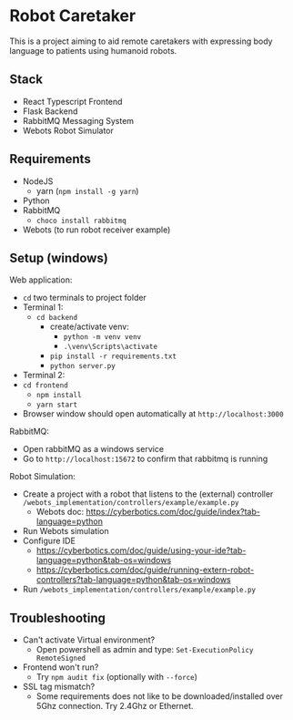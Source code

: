 # Robot Caretaker
This is a project aiming to aid remote caretakers with expressing body language to patients using humanoid robots.

## Stack
- React Typescript Frontend
- Flask Backend
- RabbitMQ Messaging System
- Webots Robot Simulator

## Requirements
- NodeJS
    - yarn (`npm install -g yarn`)
- Python
- RabbitMQ
    - `choco install rabbitmq`
- Webots (to run robot receiver example)

## Setup (windows)
Web application:
- `cd` two terminals to project folder
- Terminal 1:
    - `cd backend`
        - create/activate venv:
            - `python -m venv venv`
            - `.\venv\Scripts\activate`
        - `pip install -r requirements.txt`
        - `python server.py`
- Terminal 2:
- `cd frontend`
    - `npm install`
    - `yarn start`
- Browser window should open automatically at `http://localhost:3000`

RabbitMQ:
- Open rabbitMQ as a windows service
- Go to `http://localhost:15672` to confirm that rabbitmq is running

Robot Simulation:
- Create a project with a robot that listens to the (external) controller `/webots_implementation/controllers/example/example.py`
    - Webots doc: https://cyberbotics.com/doc/guide/index?tab-language=python
- Run Webots simulation
- Configure IDE
    - https://cyberbotics.com/doc/guide/using-your-ide?tab-language=python&tab-os=windows
    - https://cyberbotics.com/doc/guide/running-extern-robot-controllers?tab-language=python&tab-os=windows
- Run `/webots_implementation/controllers/example/example.py`

## Troubleshooting
- Can't activate Virtual environment?
    - Open powershell as admin and type: `Set-ExecutionPolicy RemoteSigned`
- Frontend won't run?
    - Try `npm audit fix` (optionally with `--force`)
- SSL tag mismatch?
    - Some requirements does not like to be downloaded/installed over 5Ghz connection. Try 2.4Ghz or Ethernet.